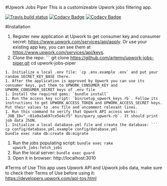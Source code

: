 #Upwork Jobs Piper
This is a customizeable Upwork jobs filtering app.

[![Travis build status](http://img.shields.io/travis/artemv/upwork-jobs-piper.svg?style=flat)](https://travis-ci.org/artemv/upwork-jobs-piper)
[![Codacy Badge](https://api.codacy.com/project/badge/grade/fddd6442eb6a400a87aafdb1bfb28e46)](https://www.codacy.com/app/artem-job/upwork-jobs-piper)
[![Codacy Badge](https://api.codacy.com/project/badge/coverage/fddd6442eb6a400a87aafdb1bfb28e46)](https://www.codacy.com/app/artem-job/upwork-jobs-piper)

#Installation
1. Register new application at Upwork to get consumer key and consumer secret: https://www.upwork.com/services/api/apply.
Or use your existing app key, you can see them at https://www.upwork.com/services/api/keys.
1. Clone the repo: ```
git clone https://github.com/artemv/upwork-jobs-piper.git
cd upwork-jobs-piper
```
1. Initialize a local .env file: `cp .env.example .env` and put your random SECRET_KEY_BASE there.
1. After the application is approved by Upwork you can use its consumer keys, put them to UPWORK_CONSUMER_KEY and UPWORK_CONSUMER_SECRET keys of .env file
1. Install the required gems: `bundle install`
1. Run the access key script: `bin/setup_upwork_keys.rb`. Follow its instructions to get UPWORK_ACCESS_TOKEN and UPWORK_ACCESS_SECRET keys.
Put their values to .env file and uncomment relevant lines.
1. Run this command to verify that Upwork API access works: `JOB_ID="_~01a9a3a697ce5e4cf5" bin/query_upwork.rb`. It should print job data JSON.
1. Initialize a local database.yml file and create the database: ```
cp config/database.yml.example config/database.yml
bundle exec rake db:create db:migrate
```
1. Run the jobs populating script: `bundle exec rake upwork_jobs:fetch_jobs`
1. Run the local server: `bundle exec guard`
1. Open it in browser: http://localhost:3010

#Terms of Use
This app uses Upwork API and Upwork jobs data, make sure to check their Terms of Use before using it: https://developers.upwork.com/api-tos.html
